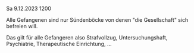 Sa 9.12.2023 1200

Alle Gefangenen sind nur Sündenböcke
von denen "die Gesellschaft" sich befreien will.

Das gilt für alle Gefangeren
also Strafvollzug, Untersuchungshaft,
Psychiatrie, Therapeutische Einrichtung, ...
